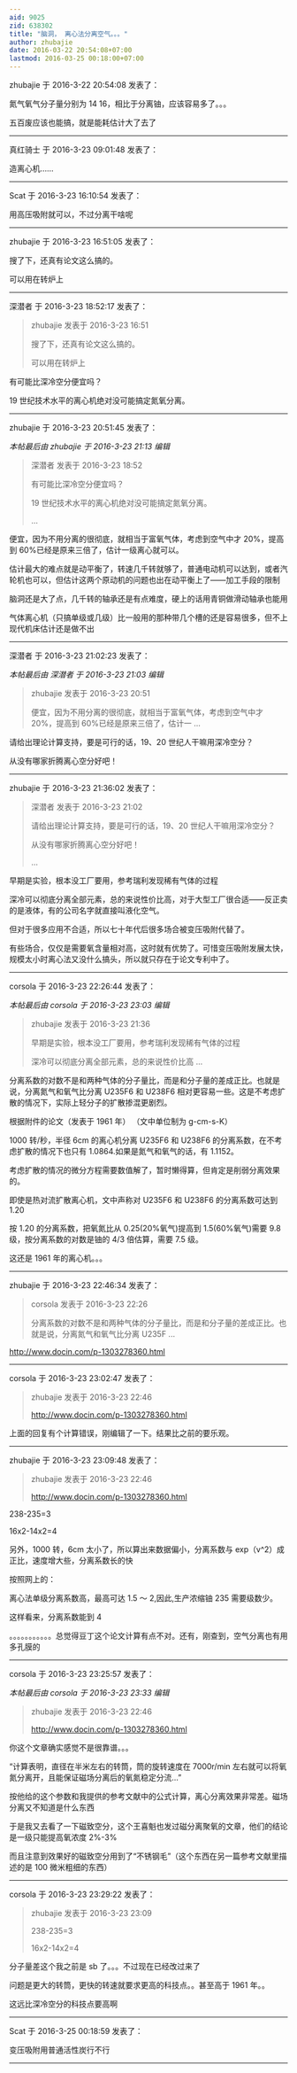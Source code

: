 ```yaml
---
aid: 9025
zid: 638302
title: "脑洞， 离心法分离空气。。。"
author: zhubajie
date: 2016-03-22 20:54:08+07:00
lastmod: 2016-03-25 00:18:00+07:00
---
```


zhubajie 于 2016-3-22 20:54:08 发表了：

氮气氧气分子量分别为 14 16，相比于分离铀，应该容易多了。。。

五百废应该也能搞，就是能耗估计大了去了

---

真红骑士 于 2016-3-23 09:01:48 发表了：

造离心机……

---

Scat 于 2016-3-23 16:10:54 发表了：

用高压吸附就可以，不过分离干啥呢

---

zhubajie 于 2016-3-23 16:51:05 发表了：

搜了下，还真有论文这么搞的。

可以用在转炉上

---

深潜者 于 2016-3-23 18:52:17 发表了：

> zhubajie 发表于 2016-3-23 16:51
>
> 搜了下，还真有论文这么搞的。
>
> 可以用在转炉上

有可能比深冷空分便宜吗？

19 世纪技术水平的离心机绝对没可能搞定氮氧分离。

---

zhubajie 于 2016-3-23 20:51:45 发表了：

_本帖最后由 zhubajie 于 2016-3-23 21:13 编辑_

> 深潜者 发表于 2016-3-23 18:52
>
> 有可能比深冷空分便宜吗？
>
> 19 世纪技术水平的离心机绝对没可能搞定氮氧分离。
>
> ...

便宜，因为不用分离的很彻底，就相当于富氧气体，考虑到空气中才 20%，提高到 60%已经是原来三倍了，估计一级离心就可以。

估计最大的难点就是动平衡了，转速几千转就够了，普通电动机可以达到，或者汽轮机也可以，但估计这两个原动机的问题也出在动平衡上了——加工手段的限制

脑洞还是大了点，几千转的轴承还是有点难度，硬上的话用青铜做滑动轴承也能用

气体离心机（只搞单级或几级）比一般用的那种带几个槽的还是容易很多，但不上现代机床估计还是做不出

---

深潜者 于 2016-3-23 21:02:23 发表了：

_本帖最后由 深潜者 于 2016-3-23 21:03 编辑_

> zhubajie 发表于 2016-3-23 20:51
>
> 便宜，因为不用分离的很彻底，就相当于富氧气体，考虑到空气中才 20%，提高到 60%已经是原来三倍了，估计一 ...

请给出理论计算支持，要是可行的话，19、20 世纪人干嘛用深冷空分？

从没有哪家折腾离心空分好吧！

---

zhubajie 于 2016-3-23 21:36:02 发表了：

> 深潜者 发表于 2016-3-23 21:02
>
> 请给出理论计算支持，要是可行的话，19、20 世纪人干嘛用深冷空分？
>
> 从没有哪家折腾离心空分好吧！
>
> ...

早期是实验，根本没工厂要用，参考瑞利发现稀有气体的过程

深冷可以彻底分离全部元素，总的来说性价比高，对于大型工厂很合适——反正卖的是液体，有的公司名字就直接叫液化空气。

但对于很多应用不合适，所以七十年代后很多场合被变压吸附代替了。

有些场合，仅仅是需要氧含量相对高，这时就有优势了。可惜变压吸附发展太快，规模太小时离心法又没什么搞头，所以就只存在于论文专利中了。

---

corsola 于 2016-3-23 22:26:44 发表了：

_本帖最后由 corsola 于 2016-3-23 23:03 编辑_

> zhubajie 发表于 2016-3-23 21:36
>
> 早期是实验，根本没工厂要用，参考瑞利发现稀有气体的过程
>
> 深冷可以彻底分离全部元素，总的来说性价比高 ...

分离系数的对数不是和两种气体的分子量比，而是和分子量的差成正比。也就是说，分离氮气和氧气比分离 U235F6 和 U238F6 相对更容易一些。这是不考虑扩散的情况下，实际上轻分子的扩散掺混更剧烈。

根据附件的论文（发表于 1961 年） （文中单位制为 g-cm-s-K）

1000 转/秒，半径 6cm 的离心机分离 U235F6 和 U238F6 的分离系数，在不考虑扩散的情况下也只有 1.0864.如果是氮气和氧气的话，有 1.1152。

考虑扩散的情况的微分方程需要数值解了，暂时懒得算，但肯定是削弱分离效果的。

即使是热对流扩散离心机，文中声称对 U235F6 和 U238F6 的分离系数可达到 1.20

按 1.20 的分离系数，把氧氮比从 0.25(20%氧气)提高到 1.5(60%氧气)需要 9.8 级，按分离系数的对数是铀的 4/3 倍估算，需要 7.5 级。

这还是 1961 年的离心机。。。

---

zhubajie 于 2016-3-23 22:46:34 发表了：

> corsola 发表于 2016-3-23 22:26
>
> 分离系数的对数不是和两种气体的分子量比，而是和分子量的差成正比。也就是说，分离氮气和氧气比分离 U235F ...

http://www.docin.com/p-1303278360.html

---

corsola 于 2016-3-23 23:02:47 发表了：

> zhubajie 发表于 2016-3-23 22:46
>
> http://www.docin.com/p-1303278360.html

上面的回复有个计算错误，刚编辑了一下。结果比之前的要乐观。

---

zhubajie 于 2016-3-23 23:09:48 发表了：

> zhubajie 发表于 2016-3-23 22:46
>
> http://www.docin.com/p-1303278360.html

238-235=3

16x2-14x2=4

另外，1000 转，6cm 太小了，所以算出来数据偏小，分离系数与 exp（v^2）成正比，速度增大些，分离系数长的快

按照网上的：

离心法单级分离系数高，最高可达 1.5 ～ 2,因此,生产浓缩铀 235 需要级数少。

这样看来，分离系数能到 4

。。。。。。。。。。。总觉得豆丁这个论文计算有点不对。还有，刚查到，空气分离也有用多孔膜的

---

corsola 于 2016-3-23 23:25:57 发表了：

_本帖最后由 corsola 于 2016-3-23 23:33 编辑_

> zhubajie 发表于 2016-3-23 22:46
>
> http://www.docin.com/p-1303278360.html

你这个文章确实感觉不是很靠谱。。。

“计算表明，直径在半米左右的转筒，筒的旋转速度在 7000r/min 左右就可以将氧氮分离开，且能保证磁场分离后的氧氮稳定分流...”

按他给的这个参数和我提供的参考文献中的公式计算，离心分离效果非常差。磁场分离又不知道是什么东西

于是我又去看了一下磁致空分，这个王喜魁也发过磁分离聚氧的文章，他们的结论是一级只能提高氧浓度 2%-3%

而且注意到效果好的磁致空分用到了“不锈钢毛”（这个东西在另一篇参考文献里描述的是 100 微米粗细的东西）

---

corsola 于 2016-3-23 23:29:22 发表了：

> zhubajie 发表于 2016-3-23 23:09
>
> 238-235=3
>
> 16x2-14x2=4

分子量差这个我之前是 sb 了。。。不过现在已经改过来了

问题是更大的转筒，更快的转速就要求更高的科技点。。甚至高于 1961 年。。

这远比深冷空分的科技点要高啊

---

Scat 于 2016-3-25 00:18:59 发表了：

变压吸附用普通活性炭行不行

---
